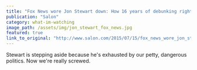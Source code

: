 ```yaml
---
title: "Fox News wore Jon Stewart down: How 16 years of debunking right-wing lies exhausted the last honest man"
publication: "Salon"
category: what-im-watching
image_path: /assets/img/jon_stewart_fox_news.jpg
featured: true
link_to_original: "http://www.salon.com/2015/07/15/fox_news_wore_jon_stewart_down_how_16_years_of_debunking_right_wing_lies_exhausted_the_last_honest_man/"
---
```

Stewart is stepping aside because he's exhausted by our petty, dangerous politics. Now we're really screwed.